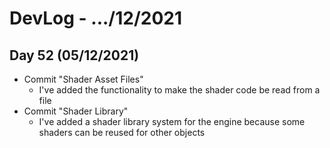 # DevLog - .../12/2021

## Day 52 (05/12/2021)
- Commit "Shader Asset Files"
    - I've added the functionality to make the shader code be read from a file
- Commit "Shader Library"
    - I've added a shader library system for the engine because some shaders can be reused for other objects